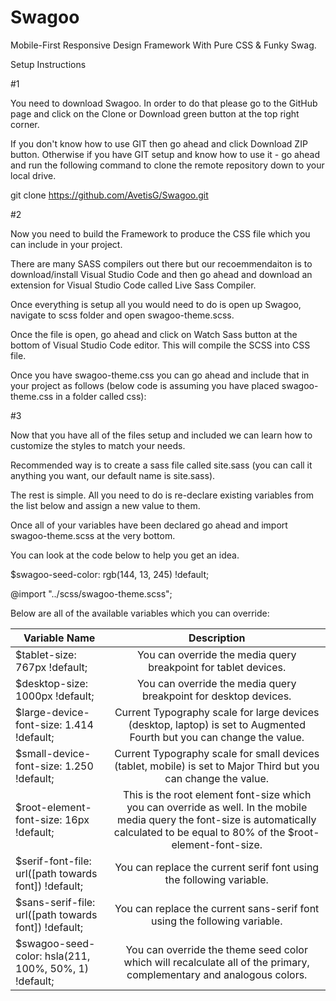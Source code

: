 # Swagoo
Mobile-First Responsive Design Framework With Pure CSS & Funky Swag.

Setup Instructions

#1

You need to download Swagoo. In order to do that please go to the GitHub page and click on the Clone or Download green button at the top right corner.

If you don't know how to use GIT then go ahead and click Download ZIP button. Otherwise if you have GIT setup and know how to use it - go ahead and run the following command to clone the remote repository down to your local drive.

git clone https://github.com/AvetisG/Swagoo.git
    
#2

Now you need to build the Framework to produce the CSS file which you can include in your project.

There are many SASS compilers out there but our recoemmendaiton is to download/install Visual Studio Code and then go ahead and download an extension for Visual Studio Code called Live Sass Compiler.

Once everything is setup all you would need to do is open up Swagoo, navigate to scss folder and open swagoo-theme.scss.

Once the file is open, go ahead and click on Watch Sass button at the bottom of Visual Studio Code editor. This will compile the SCSS into CSS file.

Once you have swagoo-theme.css you can go ahead and include that in your project as follows (below code is assuming you have placed swagoo-theme.css in a folder called css):

<link rel="stylesheet" type=text/css href="./css/swagoo-theme.css">
    
#3

Now that you have all of the files setup and included we can learn how to customize the styles to match your needs.

Recommended way is to create a sass file called site.sass (you can call it anything you want, our default name is site.sass).

The rest is simple. All you need to do is re-declare existing variables from the list below and assign a new value to them.

Once all of your variables have been declared go ahead and import swagoo-theme.scss at the very bottom.

You can look at the code below to help you get an idea.

$swagoo-seed-color: rgb(144, 13, 245) !default;

@import "../scss/swagoo-theme.scss";

Below are all of the available variables which you can override:

| Variable Name   |      Description      |
|----------|:-------------:|
| $tablet-size: 767px !default; | You can override the media query breakpoint for tablet devices. |
| $desktop-size: 1000px !default; | You can override the media query breakpoint for desktop devices. |
| $large-device-font-size: 1.414 !default; | Current Typography scale for large devices (desktop, laptop) is set to Augmented Fourth but you can change the value. |
| $small-device-font-size: 1.250 !default; | Current Typography scale for small devices (tablet, mobile) is set to Major Third but you can change the value. |
| $root-element-font-size: 16px !default; | This is the root element font-size which you can override as well. In the mobile media query the font-size is automatically calculated to be equal to 80% of the $root-element-font-size. |
| $serif-font-file: url([path towards font]) !default; | You can replace the current serif font using the following variable. |
| $sans-serif-file: url([path towards font]) !default; | You can replace the current sans-serif font using the following variable. |
| $swagoo-seed-color: hsla(211, 100%, 50%, 1) !default; | You can override the theme seed color which will recalculate all of the primary, complementary and analogous colors. |
